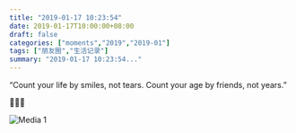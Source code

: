 ```yaml
---
title: "2019-01-17 10:23:54"
date: 2019-01-17T10:00:00+08:00
draft: false
categories: ["moments","2019","2019-01"]
tags: ["朋友圈","生活记录"]
summary: "2019-01-17 10:23:54..."
---
```


“Count your life by smiles, not tears. Count your age by friends, not years.”

🎂🎂🎂

![Media 1](/Moments/photos/2019-01-17/201901171023540.jpg)

